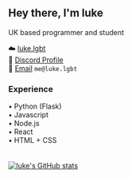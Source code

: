 ## Hey there, I'm luke
UK based programmer and student 

☁️ [luke.lgbt](https://luke.lgbt/)  
💬 [Discord Profile](https://discord.com/users/261082913334886401)  
📧 [Email](mailto:me@luke.lgbt) `me@luke.lgbt`

### Experience
• Python (Flask)  
• Javascript  
• Node.js  
• React  
• HTML + CSS  
<br>
<br>
[![luke's GitHub stats](https://github-readme-stats.vercel.app/api?username=lukxee2&theme=github_dark)](https://github.com/anuraghazra/github-readme-stats)
